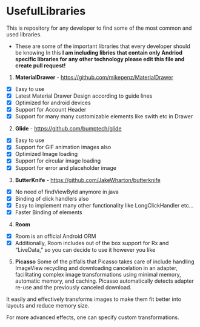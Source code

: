 # UsefulLibraries
This is repository for any developer to find some of the most common and used libraries.

- These are some of the important libraries that every developer should be knowing
In this **I am including libries that contain only Andriod specific libraries for any other technology please edit this file and create pull request!**

 1. **MaterialDrawer**  - https://github.com/mikepenz/MaterialDrawer
 - [X] Easy to use
 - [X] Latest Material Drawer Design according to guide lines
 - [X] Optimized for android devices
 - [X] Support for Account Header
 - [X] Support for many many customizable elements like swith etc in Drawer
2. **Glide** - https://github.com/bumptech/glide
- [x] Easy to use
- [x] Support for GIF animation images also
- [x] Optimized Image loading
- [x] Support for circular image loading
- [x] Support for error and placeholder image
3. **ButterKnife** - https://github.com/JakeWharton/butterknife
- [x] No need of findViewById anymore in java
- [x] Binding of click handlers also
- [x] Easy to implement many other functionality like LongClickHandler etc...
- [x] Faster Binding of elements
4. **Room** 
- [x] Room is an official Android ORM
- [x] Additionally, Room includes out of the box support for Rx and “LiveData,” so you can decide to use it however you like
5. **Picasso**
Some of the pitfalls that Picasso takes care of include handling ImageView recycling and downloading cancelation in an adapter, facilitating complex image transformations using minimal memory, automatic memory, and caching.
Picasso automatically detects adapter re-use and the previously canceled download.

It easily and effectively transforms images to make them fit better into layouts and reduce memory size.

For more advanced effects, one can specify custom transformations.
